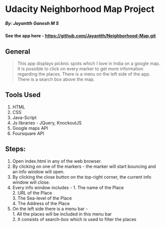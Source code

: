 ﻿# Udacity Neighborhood Map Project
##### By: Jayantth Ganesh M S
####  See the app here - https://github.com/Jayantth/Neighborhood-Map.git
## General
>This app displays picknic spots which I love in India on a google map.
>It is possible to click on every marker to get more information regarding the places.
>There is a menu on the left side of the app.
>There is a search box above the map.

## Tools Used

1. HTML
2. CSS
3. Java-Script
4. Js libraries - JQuery, KnockoutJS 
5. Google maps API
6. Foursquare API


## Steps:

1. Open index.html in any of the web browser.
2. By clicking on one of the markers - the marker will start bouncing and an info window will open. 
3. By clicking the close button on the top-right corner, the current info window will close.
4. Every info window includes - 
		1. The name of the Place <br/>
		2. URL of the Place <br/>
		3. The Sea-level of the Place <br/>
		4. The Address of the Place <br/>
5. On the left side there is a menu bar -  
		1. All the places will be included in this menu bar <br/>
		2. It consists of search-box which is used to filter the places <br/>
